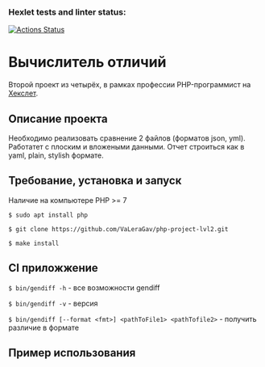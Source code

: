 ### Hexlet tests and linter status:
[![Actions Status](https://github.com/VaLeraGav/php-project-48/workflows/hexlet-check/badge.svg)](https://github.com/VaLeraGav/php-project-48/actions)

# Вычислитель отличий
Второй проект из четырёх, в рамках профессии PHP-программист на [Хекслет](https://ru.hexlet.io/professions/php).

## Описание проекта
Необходимо реализовать сравнение 2 файлов (форматов json, yml). Работатет с плоским и вложеными данными. Отчет строиться как в yaml, plain, stylish формате.

## Требование, установка и запуск
Наличие на компьютере PHP >= 7
```
$ sudo apt install php

$ git clone https://github.com/VaLeraGav/php-project-lvl2.git

$ make install
```
## CI приложжение

`$ bin/gendiff -h` - все возможности gendiff

`$ bin/gendiff -v`  - версия

`$ bin/gendiff [--format <fmt>] <pathToFile1> <pathTofile2>`  - получить 
различие в <fmt> формате

## Пример использования







